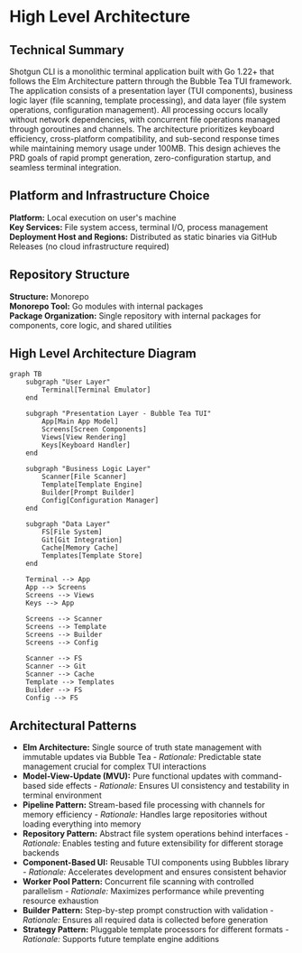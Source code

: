 # High Level Architecture

## Technical Summary

Shotgun CLI is a monolithic terminal application built with Go 1.22+ that follows the Elm Architecture pattern through the Bubble Tea TUI framework. The application consists of a presentation layer (TUI components), business logic layer (file scanning, template processing), and data layer (file system operations, configuration management). All processing occurs locally without network dependencies, with concurrent file operations managed through goroutines and channels. The architecture prioritizes keyboard efficiency, cross-platform compatibility, and sub-second response times while maintaining memory usage under 100MB. This design achieves the PRD goals of rapid prompt generation, zero-configuration startup, and seamless terminal integration.

## Platform and Infrastructure Choice

**Platform:** Local execution on user's machine  
**Key Services:** File system access, terminal I/O, process management  
**Deployment Host and Regions:** Distributed as static binaries via GitHub Releases (no cloud infrastructure required)

## Repository Structure

**Structure:** Monorepo  
**Monorepo Tool:** Go modules with internal packages  
**Package Organization:** Single repository with internal packages for components, core logic, and shared utilities

## High Level Architecture Diagram

```mermaid
graph TB
    subgraph "User Layer"
        Terminal[Terminal Emulator]
    end
    
    subgraph "Presentation Layer - Bubble Tea TUI"
        App[Main App Model]
        Screens[Screen Components]
        Views[View Rendering]
        Keys[Keyboard Handler]
    end
    
    subgraph "Business Logic Layer"
        Scanner[File Scanner]
        Template[Template Engine]
        Builder[Prompt Builder]
        Config[Configuration Manager]
    end
    
    subgraph "Data Layer"
        FS[File System]
        Git[Git Integration]
        Cache[Memory Cache]
        Templates[Template Store]
    end
    
    Terminal --> App
    App --> Screens
    Screens --> Views
    Keys --> App
    
    Screens --> Scanner
    Screens --> Template
    Screens --> Builder
    Screens --> Config
    
    Scanner --> FS
    Scanner --> Git
    Scanner --> Cache
    Template --> Templates
    Builder --> FS
    Config --> FS
```

## Architectural Patterns

- **Elm Architecture:** Single source of truth state management with immutable updates via Bubble Tea - _Rationale:_ Predictable state management crucial for complex TUI interactions
- **Model-View-Update (MVU):** Pure functional updates with command-based side effects - _Rationale:_ Ensures UI consistency and testability in terminal environment
- **Pipeline Pattern:** Stream-based file processing with channels for memory efficiency - _Rationale:_ Handles large repositories without loading everything into memory
- **Repository Pattern:** Abstract file system operations behind interfaces - _Rationale:_ Enables testing and future extensibility for different storage backends
- **Component-Based UI:** Reusable TUI components using Bubbles library - _Rationale:_ Accelerates development and ensures consistent behavior
- **Worker Pool Pattern:** Concurrent file scanning with controlled parallelism - _Rationale:_ Maximizes performance while preventing resource exhaustion
- **Builder Pattern:** Step-by-step prompt construction with validation - _Rationale:_ Ensures all required data is collected before generation
- **Strategy Pattern:** Pluggable template processors for different formats - _Rationale:_ Supports future template engine additions
